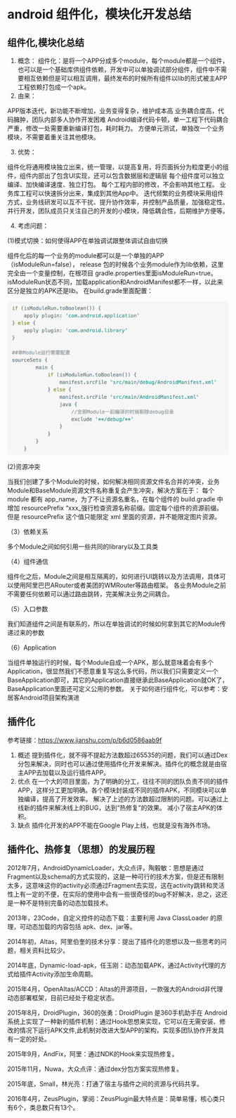 # android 组件化，模块化开发总结

## 组件化,模块化总结

1. 概念：
组件化：是将一个APP分成多个module，每个module都是一个组件，也可以是一个基础库供组件依赖，开发中可以单独调试部分组件，组件中不需要相互依赖但是可以相互调用，最终发布的时候所有组件以lib的形式被主APP工程依赖打包成一个apk。
2. 由来：

APP版本迭代，新功能不断增加，业务变得复杂，维护成本高
业务耦合度高，代码臃肿，团队内部多人协作开发困难
Android编译代码卡顿，单一工程下代码耦合严重，修改一处需要重新编译打包，耗时耗力。
方便单元测试，单独改一个业务模块，不需要着重关注其他模块。

3. 优势：

组件化将通用模块独立出来，统一管理，以提高复用，将页面拆分为粒度更小的组件，组件内部出了包含UI实现，还可以包含数据层和逻辑层
每个组件度可以独立编译、加快编译速度、独立打包。
每个工程内部的修改，不会影响其他工程。
业务库工程可以快速拆分出来，集成到其他App中。
迭代频繁的业务模块采用组件方式，业务线研发可以互不干扰、提升协作效率，并控制产品质量，加强稳定性。
并行开发，团队成员只关注自己的开发的小模块，降低耦合性，后期维护方便等。

4. 考虑问题：

(1)模式切换：如何使得APP在单独调试跟整体调试自由切换

组件化后的每一个业务的module都可以是一个单独的APP（isModuleRun=false）， release 包的时候各个业务module作为lib依赖，这里完全由一个变量控制，在根项目 gradle.properties里面isModuleRun=true。isModuleRun状态不同，加载application和AndroidManifest都不一样，以此来区分是独立的APK还是lib。
在build.grade里面配置：

![build.grade里面配置](https://github.com/66668/Android_Interview/blob/master/pictures/module_01.png)

(2)资源冲突

当我们创建了多个Module的时候，如何解决相同资源文件名合并的冲突，业务Module和BaseModule资源文件名称重复会产生冲突，解决方案在于：
每个 module 都有 app_name，为了不让资源名重名，在每个组件的 build.gradle 中增加 resourcePrefix “xxx_强行检查资源名称前缀。固定每个组件的资源前缀。但是 resourcePrefix 这个值只能限定 xml 里面的资源，并不能限定图片资源。

（3）依赖关系

多个Module之间如何引用一些共同的library以及工具类

（4）组件通信

组件化之后，Module之间是相互隔离的，如何进行UI跳转以及方法调用，具体可以使用阿里巴巴ARouter或者美团的WMRouter等路由框架。
各业务Module之前不需要任何依赖可以通过路由跳转，完美解决业务之间耦合。

（5）入口参数

我们知道组件之间是有联系的，所以在单独调试的时候如何拿到其它的Module传递过来的参数

（6）Application

当组件单独运行的时候，每个Module自成一个APK，那么就意味着会有多个Application，很显然我们不愿意重复写这么多代码，所以我们只需要定义一个BaseApplication即可，其它的Application直接继承此BaseApplication就OK了，BaseApplication里面还可定义公用的参数。
关于如何进行组件化，可以参考：安居客Android项目架构演进

## 插件化

参考链接：https://www.jianshu.com/p/b6d0586aab9f

1. 概述
提到插件化，就不得不提起方法数超过65535的问题，我们可以通过Dex分包来解决，同时也可以通过使用插件化开发来解决。插件化的概念就是由宿主APP去加载以及运行插件APP。
2. 优点
在一个大的项目里面，为了明确的分工，往往不同的团队负责不同的插件APP，这样分工更加明确。各个模块封装成不同的插件APK，不同模块可以单独编译，提高了开发效率。
解决了上述的方法数超过限制的问题。可以通过上线新的插件来解决线上的BUG，达到“热修复”的效果。
减小了宿主APK的体积。
3. 缺点
插件化开发的APP不能在Google Play上线，也就是没有海外市场。

## 插件化、热修复（思想）的发展历程

2012年7月，AndroidDynamicLoader，大众点评，陶毅敏：思想是通过Fragment以及schema的方式实现的，这是一种可行的技术方案，但是还有限制太多，这意味这你的activity必须通过Fragment去实现，这在activity跳转和灵活性上有一定的不便，在实际的使用中会有一些很奇怪的bug不好解决，总之，这还是一种不是特别完备的动态加载技术。

2013年，23Code，自定义控件的动态下载：主要利用 Java ClassLoader 的原理，可动态加载的内容包括 apk、dex、jar等。

2014年初，Altas，阿里伯奎的技术分享：提出了插件化的思想以及一些思考的问题，相关资料比较少。

2014年底，Dynamic-load-apk，任玉刚：动态加载APK，通过Activity代理的方式给插件Activity添加生命周期。

2015年4月，OpenAltas/ACCD：Altas的开源项目，一款强大的Android非代理动态部署框架，目前已经处于稳定状态。

2015年8月，DroidPlugin，360的张勇：DroidPlugin 是360手机助手在 Android 系统上实现了一种新的插件机制：通过Hook思想来实现，它可以在无需安装、修改的情况下运行APK文件,此机制对改进大型APP的架构，实现多团队协作开发具有一定的好处。

2015年9月，AndFix，阿里：通过NDK的Hook来实现热修复。

2015年11月，Nuwa，大众点评：通过dex分包方案实现热修复。

2015年底，Small，林光亮：打通了宿主与插件之间的资源与代码共享。

2016年4月，ZeusPlugin，掌阅：ZeusPlugin最大特点是：简单易懂，核心类只有6个，类总数只有13个。




